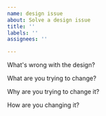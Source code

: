```yaml
---
name: design issue
about: Solve a design issue
title: ''
labels: ''
assignees: ''

---
```


What's wrong with the design?

What are you trying to change?

Why are you trying to change it?

How are you changing it?

